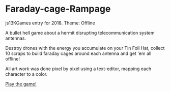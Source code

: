 # Faraday-cage-Rampage

js13KGames entry for 2018. Theme: Offline

A bullet hell game about a hermit disrupting telecommunication system antennas.

Destroy drones with the energy you accumulate on your Tin Foil Hat, collect 10 scraps to build faraday cages around each antenna and get 'em all offline!

All art work was done pixel by pixel using a text-editor, mapping each character to a color.

[Play the game!](https://arturaugusto.github.io/Faraday-cage-Rampage/)
